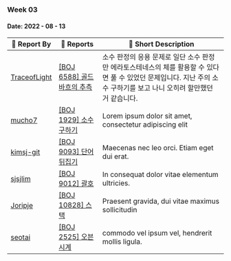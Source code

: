 ### Week 03

#### Date: 2022 - 08 - 13

| :wave: Report By                                | :notebook_with_decorative_cover: Reports               | :memo: Short Description                                     |
| ----------------------------------------------- | ------------------------------------------------------ | ------------------------------------------------------------ |
| [TraceofLight](https://github.com/TraceofLight) | [[BOJ 6588] 골드바흐의 추측](../Algorithm/boj_6588.md) | 소수 판정의 응용 문제로 일단 소수 판정만 에라토스테네스의 체를 활용할 수 있다면 풀 수 있었던 문제입니다. 지난 주의 소수 구하기를 보고 나니 오히려 할만했던 거 같습니다. |
| [mucho7](https://github.com/mucho7)             | [[BOJ 1929] 소수 구하기](./Algorithm/boj_1929.md)      | Lorem ipsum dolor sit amet, consectetur adipiscing elit      |
| [kimsj-git](https://github.com/kimsj-git)       | [[BOJ 9093] 단어 뒤집기](./Algorithm/boj_9093.md)      | Maecenas nec leo orci. Etiam eget dui erat.                  |
| [sjsjlim](https://github.com/sjsjlim)           | [[BOJ 9012] 괄호](./Algorithm/boj_9012.md)             | In consequat dolor vitae elementum ultricies.                |
| [Joripje](https://github.com/Joripje)           | [[BOJ 10828] 스택](./Algorithm/boj_10828.md)           | Praesent gravida, dui vitae maximus sollicitudin             |
| [seotai](https://github.com/seotai)             | [[BOJ 2525] 오븐 시계](./Algorithm/boj_2525.md)        | commodo vel ipsum vel, hendrerit mollis ligula.              |

